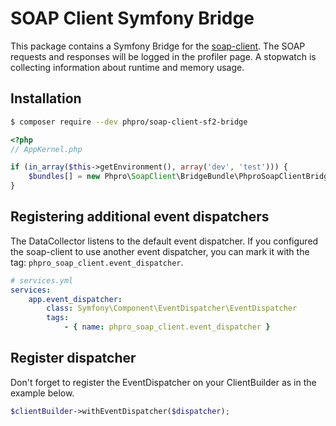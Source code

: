 # SOAP Client Symfony Bridge

This package contains a Symfony Bridge for the [soap-client](https://github.com/phpro/soap-client).
The SOAP requests and responses will be logged in the profiler page. 
A stopwatch is collecting information about runtime and memory usage.


## Installation

```sh
$ composer require --dev phpro/soap-client-sf2-bridge
```

```php
<?php
// AppKernel.php

if (in_array($this->getEnvironment(), array('dev', 'test'))) {
    $bundles[] = new Phpro\SoapClient\BridgeBundle\PhproSoapClientBridgeBundle();
}
```

## Registering additional event dispatchers

The DataCollector listens to the default event dispatcher. 
If you configured the soap-client to use another event dispatcher, you can mark it with the tag: `phpro_soap_client.event_dispatcher`.

```yml
# services.yml
services:
    app.event_dispatcher:
        class: Symfony\Component\EventDispatcher\EventDispatcher
        tags:
            - { name: phpro_soap_client.event_dispatcher }
```

## Register dispatcher

Don't forget to register the EventDispatcher on your ClientBuilder as in the example below.

```php
$clientBuilder->withEventDispatcher($dispatcher);
```